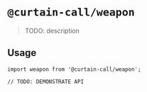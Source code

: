 # `@curtain-call/weapon`

> TODO: description

## Usage

```
import weapon from '@curtain-call/weapon';

// TODO: DEMONSTRATE API
```
